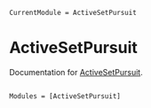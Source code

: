 ```@meta
CurrentModule = ActiveSetPursuit
```

# ActiveSetPursuit

Documentation for [ActiveSetPursuit](https://github.com/MPF-Optimization-Laboratory/ActiveSetPursuit.jl).

```@index
```

```@autodocs
Modules = [ActiveSetPursuit]
```

